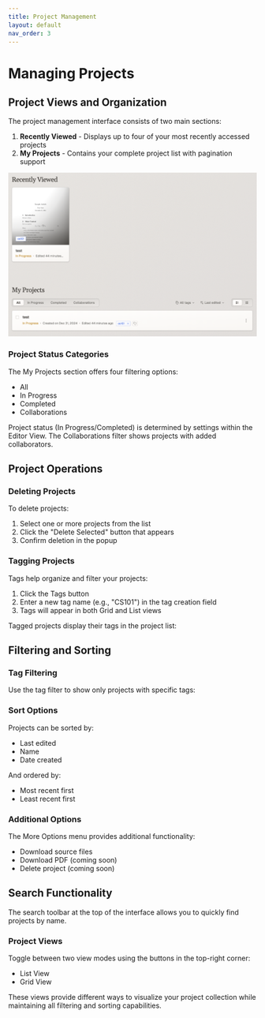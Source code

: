 ```yaml
---
title: Project Management
layout: default
nav_order: 3
---
```


# Managing Projects

## Project Views and Organization

The project management interface consists of two main sections:

1. **Recently Viewed** - Displays up to four of your most recently accessed projects
2. **My Projects** - Contains your complete project list with pagination support

![Project management overview](8a6457d491.png)

### Project Status Categories

The My Projects section offers four filtering options:

- All
- In Progress
- Completed 
- Collaborations

Project status (In Progress/Completed) is determined by settings within the Editor View. The Collaborations filter shows projects with added collaborators.

## Project Operations

### Deleting Projects

To delete projects:
1. Select one or more projects from the list
2. Click the "Delete Selected" button that appears
3. Confirm deletion in the popup

### Tagging Projects

Tags help organize and filter your projects:

1. Click the Tags button
2. Enter a new tag name (e.g., "CS101") in the tag creation field
3. Tags will appear in both Grid and List views

Tagged projects display their tags in the project list:

## Filtering and Sorting

### Tag Filtering

Use the tag filter to show only projects with specific tags:

### Sort Options

Projects can be sorted by:
- Last edited
- Name
- Date created

And ordered by:
- Most recent first
- Least recent first

### Additional Options

The More Options menu provides additional functionality:
- Download source files
- Download PDF (coming soon)
- Delete project (coming soon)

## Search Functionality

The search toolbar at the top of the interface allows you to quickly find projects by name.

### Project Views

Toggle between two view modes using the buttons in the top-right corner:
- List View
- Grid View

These views provide different ways to visualize your project collection while maintaining all filtering and sorting capabilities.
